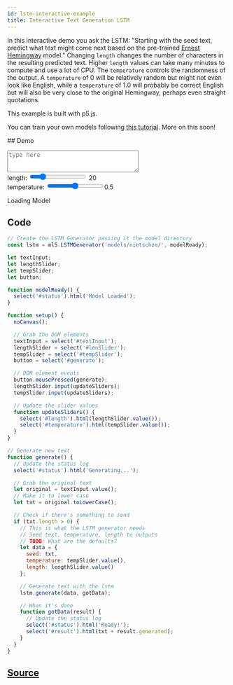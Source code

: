 ```yaml
---
id: lstm-interactive-example
title: Interactive Text Generation LSTM
---
```


In this interactive demo you ask the LSTM: "Starting with the seed text, predict what text might come next based on the pre-trained [Ernest Hemingway](https://en.wikipedia.org/wiki/Ernest_Hemingway) model." Changing `length` changes the number of characters in the resulting predicted text. Higher `length` values can take many minutes to compute and use a lot of CPU. The `temperature` controls the randomness of the output. A `temperature` of 0 will be relatively random but might not even look like English, while a `temperature` of 1.0 will probably be correct English but will also be very close to the original Hemingway, perhaps even straight quotations.

This example is built with p5.js.

You can train your own models following [this tutorial](https://github.com/ml5js/ml5-data-and-training/tree/master/training/lstm). More on this soon!

## Demo

<div class="example">
  <textarea id="textInput" style="width: 300px; height: 50px;" placeholder="type here"></textarea>
  <br/> length:
  <input id="lenSlider" type="range" min="1" max="100" value="20"> <span id="length">20</span>
  <br/> temperature:
  <input id="tempSlider" type="range" min="0" max="1" step="0.01"><span id="temperature">0.5</span>
  <p id="status">Loading Model</p>
  <p id="result">
    <span id="original"></span><span id="prediction"></span>
  </p>
</div>

<script src="assets/scripts/example-lstm-interactive.js"></script>

## Code

```javascript
// Create the LSTM Generator passing it the model directory
const lstm = ml5.LSTMGenerator('models/nietschze/', modelReady);

let textInput;
let lengthSlider;
let tempSlider;
let button;

function modelReady() {
  select('#status').html('Model Loaded');
}

function setup() {
  noCanvas();

  // Grab the DOM elements
  textInput = select('#textInput');
  lengthSlider = select('#lenSlider');
  tempSlider = select('#tempSlider');
  button = select('#generate');

  // DOM element events
  button.mousePressed(generate);
  lengthSlider.input(updateSliders);
  tempSlider.input(updateSliders);

  // Update the slider values
  function updateSliders() {
    select('#length').html(lengthSlider.value());
    select('#temperature').html(tempSlider.value());
  }
}

// Generate new text
function generate() {
  // Update the status log
  select('#status').html('Generating...');

  // Grab the original text
  let original = textInput.value();
  // Make it to lower case
  let txt = original.toLowerCase();

  // Check if there's something to send
  if (txt.length > 0) {
    // This is what the LSTM generator needs
    // Seed text, temperature, length to outputs
    // TODO: What are the defaults?
    let data = {
      seed: txt,
      temperature: tempSlider.value(),
      length: lengthSlider.value()
    };

    // Generate text with the lstm
    lstm.generate(data, gotData);

    // When it's done
    function gotData(result) {
      // Update the status log
      select('#status').html('Ready!');
      select('#result').html(txt + result.generated);
    }
  }
}
```

## [Source](https://github.com/ml5js/ml5-examples/tree/master/p5js/LSTM_Interactive)

